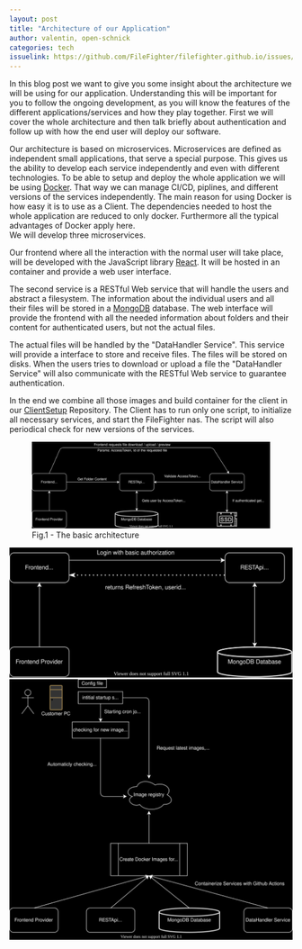 ```yaml
---
layout: post
title: "Architecture of our Application"
author: valentin, open-schnick
categories: tech
issuelink: https://github.com/FileFighter/filefighter.github.io/issues/ #TODO
---
```


In this blog post we want to give you some insight about the architecture we will be using for our application. Understanding this will be important for you to follow the ongoing development, as you will know the features of the different applications/services and how they play together.
First we will cover the whole architecture and then talk briefly about authentication and follow up with how the end user will deploy our software.


Our architecture is based on microservices. Microservices are defined as independent small applications, that serve a special purpose. This gives us the ability to develop each service independently and even with different technologies.
To be able to setup and deploy the whole application we will be using [Docker](https://www.docker.com/). That way we can manage CI/CD, piplines, and different versions of the services independently. The main reason for using Docker is how easy it is to use as a Client. The dependencies needed to host the whole application are reduced to only docker. Furthermore all the typical advantages of Docker apply here.   
We will develop three microservices.  

Our frontend where all the interaction with the normal user will take place, will be developed with the JavaScript library [React](https://reactjs.org/). It will be hosted in an container and provide a web user interface.

The second service is a RESTful Web service that will handle the users and abstract a filesystem. The information about the individual users and all their files will be stored in a [MongoDB](https://www.mongodb.com/) database. The web interface will provide the frontend with all the needed information about folders and their content for authenticated users, but not the actual files.

The actual files will be handled by the "DataHandler Service". This service will provide a interface to store and receive files. The files will be stored on disks. When the users tries to download or upload a file the "DataHandler Service" will also communicate with the RESTful Web service to guarantee authentication.

In the end we combine all those images and build container for the client in our [ClientSetup](https://github.com/FileFighter/ClientSetup) Repository. The Client has to run only one script, to initialize all necessary services, and start the FileFighter nas. The script will also periodical check for new versions of the services.

<figure>
  <img src="/assets/diagrams/architecture-large-text.svg" style="filter:invert(1)"/>
  <figcaption>Fig.1 - The basic architecture</figcaption>
</figure>



<img src="/assets/diagrams/auth-large-text.svg" style="filter:invert(1)"/>

<img src="/assets/diagrams/deployment.svg" style="filter:invert(1)"/>


